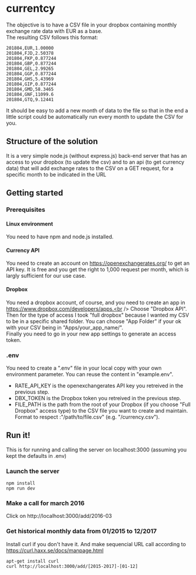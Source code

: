 # currentcy
The objective is to have a CSV file in your dropbox containing monthly exchange rate data with EUR as a base.<br />
The resulting CSV follows this format:
```
201804,EUR,1.00000
201804,FJD,2.50378
201804,FKP,0.877244
201804,GBP,0.877244
201804,GEL,2.99265
201804,GGP,0.877244
201804,GHS,5.43969
201804,GIP,0.877244
201804,GMD,58.3465
201804,GNF,11099.6
201804,GTQ,9.12441
```
It should be easy to add a new month of data to the file so that in the end a little script could be automatically run every month to update the CSV for you.
## Structure of the solution
It is a very simple node.js (without express.js) back-end server that has an access to your dropbox (to update the csv) and to an api (to get currency data) that will add exchange rates to the CSV on a GET request, for a specific month to be indicated in the URL
## Getting started
### Prerequisites
#### Linux environment
You need to have npm and node.js installed.
#### Currency API
You need to create an account on https://openexchangerates.org/ to get an API key. It is free and you get the right to 1,000 request per month, which is largly sufficient for our use case.
#### Dropbox
You need a dropbox account, of course, and you need to create an app in https://www.dropbox.com/developers/apps.<br />
Choose "Dropbox API".<br />
Then for the type of access I took "full dropbox" because I wanted my CSV to be in a specific shared folder. You can choose "App Folder" if your ok with your CSV being in "Apps/your_app_name/".<br />
Finally you need to go in your new app settings to generate an access token.
### .env
You need to create a ".env" file in your local copy with your own environment parameter. You can reuse the content in "example.env".<br />
* RATE_API_KEY is the openexchangerates API key you retreived in the previous step.
* DBX_TOKEN is the Dropbox token you retreived in the previous step.
* FILE_PATH is the path from the root of your Dropbox (if you choose "Full Dropbox" access type) to the CSV file you want to create and maintain. Format to respect :"/path/to/file.csv" (e.g. "/currency.csv").
## Run it!
This is for running and calling the server on localhost:3000 (assuming you kept the defaults in .env)
### Launch the server
```
npm install
npm run dev
```
### Make a call for march 2016
Click on http://localhost:3000/add/2016-03
### Get historical monthly data from 01/2015 to 12/2017
Install curl if you don't have it. And make sequencial URL call according to https://curl.haxx.se/docs/manpage.html
```
apt-get install curl
curl http://localhost:3000/add/[2015-2017]-[01-12]
```
